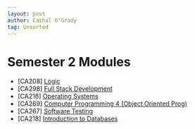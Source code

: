 ```yaml
---
layout: post
author: Cathal O'Grady
tag: Unsorted
---
```

# Semester 2 Modules
* \[CA208] [Logic](https://www101.dcu.ie/registry/module_contents.php?function=2&subcode=CA208)
* \[CA298] [Full Stack Development](https://www101.dcu.ie/registry/module_contents.php?function=2&subcode=CA298)
* \[CA216] [Operating Systems](https://www101.dcu.ie/registry/module_contents.php?function=2&subcode=CA216)
* \[CA269] [Computer Programming 4 (Object Oriented Prog)](https://www101.dcu.ie/registry/module_contents.php?function=2&subcode=CA269)
* \[CA267] [Software Testing](https://www101.dcu.ie/registry/module_contents.php?function=2&subcode=CA267)
* \[CA218] [Introduction to Databases](https://www101.dcu.ie/registry/module_contents.php?function=2&subcode=CA218)
